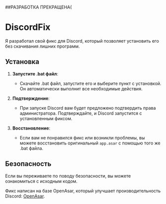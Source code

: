##РАЗРАБОТКА ПРЕКРАЩЕНА(

# DiscordFix

Я разработал свой фикс для Discord, который позволяет установить его без скачивания лишних программ.

## Установка

1. **Запустите .bat файл**:
   - Скачайте .bat файл, запустите его и выберите пункт с установкой. Он автоматически выполнит все необходимые действия.

2. **Подтверждение**:
   - При запуске Discord вам будет предложено подтвердить права администратора. Подтверждайте, и Discord запустится с установленным фиксом.

3. **Восстановление**:
   - Если вам не понравился фикс или возникли проблемы, вы можете восстановить оригинальный `app.asar` с помощью того же .bat файла.

## Безопасность

Если вы переживаете по поводу безопасности, вы можете ознакомиться с исходным кодом.

Фикс написан на базе OpenAsar, который улучшает производительность Discord: [OpenAsar](https://openasar.dev/).
